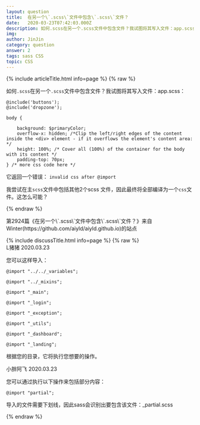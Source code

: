 ```yaml
---
layout: question
title:  在另一个\`.scss\`文件中包含\`.scss\`文件？
date:   2020-03-23T07:42:03.000Z
description: 如何.scss在另一个.scss文件中包含文件？我试图将其写入文件：app.scss：\`include('buttons');\`include('d...
img: 
author: JinJin
category: question
answer: 2
tags: sass CSS
topic: CSS
---
```

<div class="article-root">
  <div class="article">
    {% include articleTitle.html info=page %}
    {% raw %}
    <div class="article-content"><p><font style="vertical-align: inherit;"><font style="vertical-align: inherit;">如何</font></font><code>.scss</code><font style="vertical-align: inherit;"><font style="vertical-align: inherit;">在另一个</font></font><code>.scss</code><font style="vertical-align: inherit;"><font style="vertical-align: inherit;">文件中</font><font style="vertical-align: inherit;">包含</font><font style="vertical-align: inherit;">文件？</font><font style="vertical-align: inherit;">我试图将其写入文件：app.scss：</font></font></p>

<pre><code>@include('buttons');<font></font>
@include('dropzone');<font></font>
<font></font>
body {<font></font>
<font></font>
    background: $primaryColor;<font></font>
    overflow-x: hidden; /*Clip the left/right edges of the content inside the &lt;div&gt; element - if it overflows the element's content area: */<font></font>
    height: 100%; /* Cover all (100%) of the container for the body with its content */<font></font>
    padding-top: 70px;<font></font>
} /* more css code here */<font></font>
</code></pre>

<p><font style="vertical-align: inherit;"><font style="vertical-align: inherit;">它返回一个错误： </font></font><code>invalid css after @import</code></p>

<p><font style="vertical-align: inherit;"><font style="vertical-align: inherit;">我尝试在主</font></font><code>scss</code><font style="vertical-align: inherit;"><font style="vertical-align: inherit;">文件中</font><font style="vertical-align: inherit;">包括其他2个scss </font><font style="vertical-align: inherit;">文件，因此最终将全部编译为一个</font></font><code>css</code><font style="vertical-align: inherit;"><font style="vertical-align: inherit;">文件。</font><font style="vertical-align: inherit;">这怎么可能？</font></font></p></div>
    {% endraw %}
  </div>
  <p class="winter_mark">第2924篇《在另一个\`.scss\`文件中包含\`.scss\`文件？》来自Winter(https://github.com/aiyld/aiyld.github.io)的站点</p>
  <div class="discuss-wrapper">
    {% include discussTitle.html info=page %}
    {% raw %}
    <div class="discuss-item">
        <div class="discuss-parent">
          <div class="discuss-meta">
            <span class="discuss-user">L猪猪</span>
            <span class="discuss-time">2020.03.23</span>
          </div>
          <div class="discuss-comment"><p><font style="vertical-align: inherit;"><font style="vertical-align: inherit;">您可以这样导入：</font></font></p>

<pre><code>@import "../../_variables";<font></font>
<font></font>
@import "../_mixins";<font></font>
<font></font>
@import "_main";<font></font>
<font></font>
@import "_login";<font></font>
<font></font>
@import "_exception";<font></font>
<font></font>
@import "_utils";<font></font>
<font></font>
@import "_dashboard";<font></font>
<font></font>
@import "_landing";<font></font>
</code></pre>

<p><font style="vertical-align: inherit;"><font style="vertical-align: inherit;">根据您的目录，它将执行您想要的操作。</font></font></p></div>
        </div></div><div class="discuss-item">
        <div class="discuss-parent">
          <div class="discuss-meta">
            <span class="discuss-user">小胖阿飞</span>
            <span class="discuss-time">2020.03.23</span>
          </div>
          <div class="discuss-comment"><p><font style="vertical-align: inherit;"><font style="vertical-align: inherit;">您可以通过执行以下操作来包括部分内容：</font></font></p>

<pre><code>@import "partial";
</code></pre>

<p><font style="vertical-align: inherit;"><font style="vertical-align: inherit;">导入的文件需要下划线，因此sass会识别出要包含该文件：_partial.scss</font></font></p></div>
        </div></div>
    {% endraw %}
  </div>
<div>
